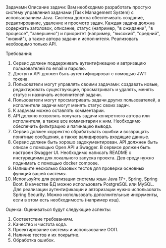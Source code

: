 Задачами
Описание задачи:
Вам необходимо разработать простую систему управления задачами (Task Management System) с использованием Java. 
Система должна обеспечивать создание, редактирование, удаление и просмотр задач.
Каждая задача должна содержать заголовок, описание, статус (например, "в ожидании", "в процессе", "завершено") 
и приоритет (например, "высокий", "средний", "низкий"), а также автора задачи и исполнителя. 
Реализовать необходимо только API.

Требования:
1.	Сервис должен поддерживать аутентификацию и автризацию пользователей по email и паролю.
2.	Доступ к API должен быть аутентифицироват с помощью JWT токена.
3.	Пользователи могут управлять своими задачами: создавать новые, редактировать существующие, просматривать и удалять,
    менять статус и назначать исполнителей задачи.
4.	Пользователи могут просматривать задачи других пользователей, а исполнители задачи могут менять статус своих задач.
5.	К задачам можно оставлять комментарии.
6.	API должно позволять получать задачи конкретного автора или исполнителя, а также все комментарии к ним.
    Необходимо обеспечить фильтрацию и пагинацию вывода.
7.	Сервис должен корректно обрабатывать ошибки и возвращать понятные сообщения, а также валидировать входящие данные.
8.	Сервис должен быть хорошо задокументирован. API должнен быть описан с помощью Open API и Swagger. 
     В сервисе должен быть настроен Swagger UI. 
     Необходимо написать README с инстуркциями для локального запуска проекта. 
     Дев среду нужно поднимать с помощью docker compose.
9.	Напишите несколько базовых тестов для проверки основных функций вашей системы.
10.	Используйте для реализации системы язык Java 17+, Spring, Spring Boot. 
    В качестве БД можно использовать PostgreSQL или MySQL. 
    Для реализации аутентификации и авторизации нужно использовать Spring Security. 
    Можно использовать дополнительные инсрументы, если в этом есть необходимость (например кэш).
       

Оценка: Оцениваться будут следующие аспекты:
1.	Соответствие требованиям.
2.	Качество и чистота кода.
3.	Проектирование системы и использование ООП.
4.	Наличие тестов и их покрытие.
5.	Обработка ошибок.
